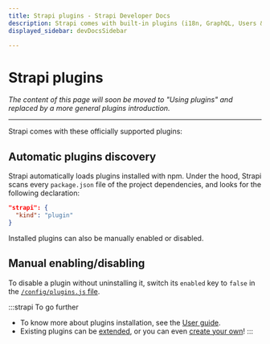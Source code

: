 ```yaml
---
title: Strapi plugins - Strapi Developer Docs
description: Strapi comes with built-in plugins (i18n, GraphQL, Users & Permissions, Upload, API documentation, and Email) and you can install plugins as npm packages.
displayed_sidebar: devDocsSidebar

---
```


# Strapi plugins

_The content of this page will soon be moved to "Using plugins" and replaced by a more general plugins introduction._

***

Strapi comes with these officially supported plugins:

<DocCardList />

## Automatic plugins discovery

Strapi automatically loads plugins installed with npm. Under the hood, Strapi scans every `package.json` file of the project dependencies, and looks for the following declaration:

```json
"strapi": {
  "kind": "plugin"
}
```

Installed plugins can also be manually enabled or disabled.

## Manual enabling/disabling

To disable a plugin without uninstalling it, switch its `enabled` key to `false` in the [`/config/plugins.js` file](/dev-docs/configurations/plugins).

:::strapi To go further
* To know more about plugins installation, see the [User guide](/user-docs/plugins).
* Existing plugins can be [extended](/dev-docs/plugins-extension), or you can even [create your own](/dev-docs/plugins-development)!
:::
